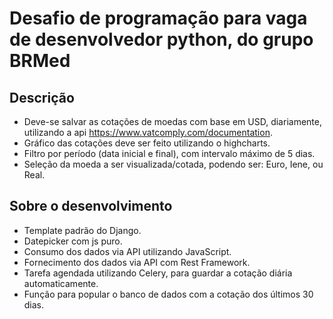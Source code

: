 # Desafio de programação para vaga de desenvolvedor python, do grupo BRMed

## Descrição

- Deve-se salvar as cotações de moedas com base em USD, diariamente, utilizando a api https://www.vatcomply.com/documentation.
- Gráfico das cotações deve ser feito utilizando o highcharts.
- Filtro por período (data inicial e final), com intervalo máximo de 5 dias.
- Seleção da moeda a ser visualizada/cotada, podendo ser: Euro, Iene, ou Real.

## Sobre o desenvolvimento

- Template padrão do Django.
- Datepicker com js puro.
- Consumo dos dados via API utilizando JavaScript.
- Fornecimento dos dados via API com Rest Framework.
- Tarefa agendada utilizando Celery, para guardar a cotação diária automaticamente.
- Função para popular o banco de dados com a cotação dos últimos 30 dias.
